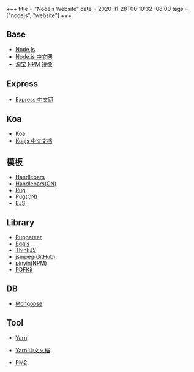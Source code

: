 +++
title = "Nodejs Website"
date = 2020-11-28T00:10:32+08:00
tags = ["nodejs", "website"]
+++


## Base
* [Node.js](https://nodejs.org/en/)
* [Node.js 中文网](http://nodejs.cn/)
* [淘宝 NPM 镜像](https://developer.aliyun.com/mirror/NPM)


## Express
* [Express 中文网](https://www.expressjs.com.cn/)


## Koa
* [Koa](https://koajs.com/)
* [Koajs 中文文档](https://koa.bootcss.com/)


## 模板
* [Handlebars](https://handlebarsjs.com/)
* [Handlebars(CN)](https://www.handlebarsjs.cn/)
* [Pug](https://pugjs.org/api/getting-started.html)
* [Pug(CN)](https://www.pugjs.cn/api/getting-started.html)
* [EJS](https://ejs.co/)

## Library
* [Puppeteer](https://pptr.dev/)
* [Eggjs](https://eggjs.org/zh-cn/)
* [ThinkJS](https://thinkjs.org/)
* [jsmpeg(GitHub)](https://github.com/phoboslab/jsmpeg)
* [pinyin(NPM)](https://www.npmjs.com/package/pinyin)
* [PDFKit](http://pdfkit.org/)

## DB
* [Mongoose](https://mongoosejs.com/)

## Tool
* [Yarn](https://classic.yarnpkg.com/en/)
* [Yarn 中文文档](https://classic.yarnpkg.com/zh-Hans/)

* [PM2](https://pm2.keymetrics.io/)


